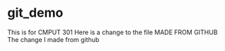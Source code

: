 # git_demo
This is for CMPUT 301 
Here is a change to the file MADE FROM GITHUB
The change I made from github
